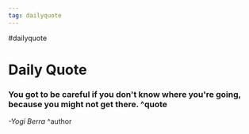 ```yaml
---
tag: dailyquote
---
```


#dailyquote

# Daily Quote

### You got to be careful if you don't know where you're going, because you might not get there. ^quote
*-Yogi Berra* ^author
